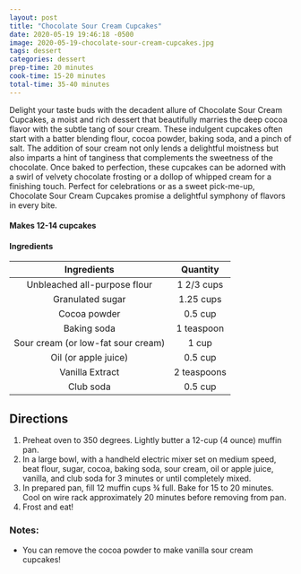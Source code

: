 ```yaml
---
layout: post
title: "Chocolate Sour Cream Cupcakes"
date: 2020-05-19 19:46:18 -0500
image: 2020-05-19-chocolate-sour-cream-cupcakes.jpg
tags: dessert
categories: dessert
prep-time: 20 minutes
cook-time: 15-20 minutes
total-time: 35-40 minutes
---
```


Delight your taste buds with the decadent allure of Chocolate Sour Cream Cupcakes, a moist and rich dessert that beautifully marries the deep cocoa flavor with the subtle tang of sour cream. These indulgent cupcakes often start with a batter blending flour, cocoa powder, baking soda, and a pinch of salt. The addition of sour cream not only lends a delightful moistness but also imparts a hint of tanginess that complements the sweetness of the chocolate. Once baked to perfection, these cupcakes can be adorned with a swirl of velvety chocolate frosting or a dollop of whipped cream for a finishing touch. Perfect for celebrations or as a sweet pick-me-up, Chocolate Sour Cream Cupcakes promise a delightful symphony of flavors in every bite.

#### Makes 12-14 cupcakes

#### Ingredients

|             Ingredients            |   Quantity  |
|:----------------------------------:|:-----------:|
|    Unbleached all-purpose flour    |  1 2/3 cups |
|          Granulated sugar          |  1.25 cups  |
|            Cocoa powder            |   0.5 cup   |
|             Baking soda            |  1 teaspoon |
| Sour cream (or low-fat sour cream) |    1 cup    |
|        Oil (or apple juice)        |   0.5 cup   |
|           Vanilla Extract          | 2 teaspoons |
|              Club soda             |   0.5 cup   |

## Directions

1. Preheat oven to 350 degrees. Lightly butter a 12-cup (4 ounce) muffin pan.
2. In a large bowl, with a handheld electric mixer set on medium speed, beat flour, sugar, cocoa, baking soda, sour cream, oil or apple juice, vanilla, and club soda for 3 minutes or until completely mixed.
3. In prepared pan, fill 12 muffin cups ¾ full.  Bake for 15 to 20 minutes. Cool on wire rack approximately 20 minutes before removing from pan.
4. Frost and eat!

### Notes:

* You can remove the cocoa powder to make vanilla sour cream cupcakes!
